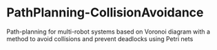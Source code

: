 # PathPlanning-CollisionAvoidance
Path-planning for multi-robot systems based on Voronoi diagram with a method to avoid collisions and prevent deadlocks using Petri nets
